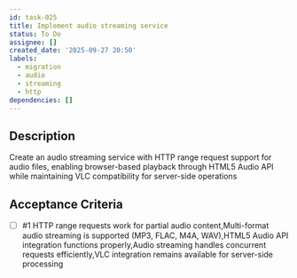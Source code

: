 ```yaml
---
id: task-025
title: Implement audio streaming service
status: To Do
assignee: []
created_date: '2025-09-27 20:50'
labels:
  - migration
  - audio
  - streaming
  - http
dependencies: []
---
```


## Description

Create an audio streaming service with HTTP range request support for audio files, enabling browser-based playback through HTML5 Audio API while maintaining VLC compatibility for server-side operations

## Acceptance Criteria
<!-- AC:BEGIN -->
- [ ] #1 HTTP range requests work for partial audio content,Multi-format audio streaming is supported (MP3, FLAC, M4A, WAV),HTML5 Audio API integration functions properly,Audio streaming handles concurrent requests efficiently,VLC integration remains available for server-side processing
<!-- AC:END -->
